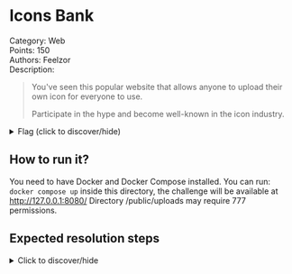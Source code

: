 # Icons Bank
Category: Web  
Points: 150  
Authors: Feelzor  
Description:
> You've seen this popular website that allows anyone to upload their own icon for everyone to use.
>  
>  Participate in the hype and become well-known in the icon industry.

<details>
    <summary>Flag (click to discover/hide)</summary>
    <p>GH22{c0mpression_does_not_prot3ct_from_png_execut1on}</p>
</details>

## How to run it?
You need to have Docker and Docker Compose installed.
You can run: ``docker compose up`` inside this directory, the challenge will
be available at http://127.0.0.1:8080/
Directory /public/uploads may require 777 permissions.

## Expected resolution steps
<details>
    <summary>Click to discover/hide</summary>

    Follow the method 4 on https://www.synacktiv.com/publications/persistent-php-payloads-in-pngs-how-to-inject-php-code-in-an-image-and-keep-it-there.html with IDAT Chunks to create your png file with the proper size on.
    
    Upload it.
    
    Use the lfi `http://localhost:8080/?page=uploads/yourupload.png?0=shell_exec` and POST arg 1=ls to execute a shell command.
    
    (with Header `Content-Type` `application/x-www-form-urlencoded`)
    
    Enjoy (`cat ../.flag` to retrieve the flag).
</details>
